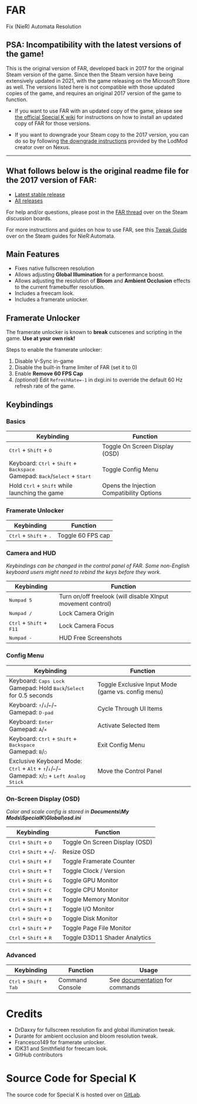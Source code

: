 # FAR
Fix (NieR) Automata Resolution

## PSA: Incompatibility with the latest versions of the game!

This is the original version of FAR, developed back in 2017 for the original Steam version of the game. Since then the Steam version have being extensively updated in 2021, with the game releasing on the Microsoft Store as well. The versions listed here is not compatible with those updated copies of the game, and requires an original 2017 version of the game to function.

* If you want to use FAR with an updated copy of the game, please see [the official Special K wiki](https://wiki.special-k.info/SpecialK/Custom/FAR) for instructions on how to install an updated copy of FAR for those versions.

* If you want to downgrade your Steam copy to the 2017 version, you can do so by following [the downgrade instructions](https://www.nexusmods.com/nierautomata/articles/7) provided by the LodMod creator over on Nexus.

---

## What follows below is the original readme file for the 2017 version of FAR: 

* [Latest stable release](https://github.com/Kaldaien/FAR/releases/latest)
* [All releases](https://github.com/Kaldaien/FAR/releases)

For help and/or questions, please post in the [FAR thread](http://steamcommunity.com/groups/SpecialK_Mods/discussions/3/1334600128973500691/) over on the Steam discussion boards.

For more instructions and guides on how to use FAR, see this [Tweak Guide](http://steamcommunity.com/sharedfiles/filedetails/?id=914437196) over on the Steam guides for NieR:Automata.


## Main Features

* Fixes native fullscreen resolution
* Allows adjusting **Global Illumination** for a performance boost.
* Allows adjusting the resolution of **Bloom** and **Ambient Occlusion** effects to the current framebuffer resolution.
* Includes a freecam look.
* Includes a framerate unlocker.


## Framerate Unlocker
The framerate unlocker is known to **break** cutscenes and scripting in the game. **Use at your own risk!**

Steps to enable the framerate unlocker:

1. Disable V-Sync in-game
2. Disable the built-in frame limiter of FAR (set it to 0)
3. Enable **Remove 60 FPS Cap**
4. *(optional)* Edit ```RefreshRate=-1``` in dxgi.ini to override the default 60 Hz refresh rate of the game.


## Keybindings
### Basics
Keybinding | Function
---------- | ----------
<kbd>Ctrl</kbd> + <kbd>Shift</kbd> + <kbd>O</kbd> | Toggle On Screen Display (OSD)
Keyboard: <kbd>Ctrl</kbd> + <kbd>Shift</kbd> + <kbd>Backspace</kbd><br>Gamepad: <kbd>Back</kbd>/<kbd>Select</kbd> + <kbd>Start</kbd> | Toggle Config Menu
Hold <kbd>Ctrl</kbd> + <kbd>Shift</kbd> while launching the game | Opens the Injection Compatibility Options

### Framerate Unlocker
Keybinding | Function
---------- | ----------
<kbd>Ctrl</kbd> + <kbd>Shift</kbd> + <kbd>.</kbd> | Toggle 60 FPS cap

### Camera and HUD
*Keybindings can be changed in the control panel of FAR. Some non-English keyboard users might need to rebind the keys before they work.*

Keybinding | Function
---------- | ----------
<kbd>Numpad 5</kbd> | Turn on/off freelook (will disable XInput movement control)
<kbd>Numpad /</kbd> | Lock Camera Origin
<kbd>Ctrl</kbd> + <kbd>Shift</kbd> + <kbd>F11</kbd> | Lock Camera Focus
<kbd>Numpad -</kbd> | HUD Free Screenshots

### Config Menu
Keybinding | Function
---------- | ----------
Keyboard: <kbd>Caps Lock</kbd><br>Gamepad: Hold <kbd>Back</kbd>/<kbd>Select</kbd> for 0.5 seconds | Toggle Exclusive Input Mode (game vs. config menu)
Keyboard: <kbd>↑</kbd>/<kbd>↓</kbd>/<kbd>←</kbd>/<kbd>→</kbd><br>Gamepad: <kbd>D-pad</kbd> | Cycle Through UI Items
Keyboard: <kbd>Enter</kbd><br>Gamepad: <kbd>A</kbd>/<kbd>×</kbd> | Activate Selected Item
Keyboard: <kbd>Ctrl</kbd> + <kbd>Shift</kbd> + <kbd>Backspace</kbd><br>Gamepad: <kbd>B</kbd>/<kbd>○</kbd> | Exit Config Menu
Exclusive Keyboard Mode: <kbd>Ctrl</kbd> + <kbd>Alt</kbd> + <kbd>↑</kbd>/<kbd>↓</kbd>/<kbd>←</kbd>/<kbd>→</kbd><br>Gamepad: <kbd>X</kbd>/<kbd>□</kbd> + <kbd>Left Analog Stick</kbd> | Move the Control Panel

### On-Screen Display (OSD)
*Color and scale config is stored in **Documents\My Mods\SpecialK\Global\osd.ini***

Keybinding | Function
---------- | ----------
<kbd>Ctrl</kbd> + <kbd>Shift</kbd> + <kbd>O</kbd> | Toggle On Screen Display (OSD)
<kbd>Ctrl</kbd> + <kbd>Shift</kbd> + <kbd>+</kbd>/<kbd>-</kbd> | Resize OSD
<kbd>Ctrl</kbd> + <kbd>Shift</kbd> + <kbd>F</kbd> | Toggle Framerate Counter
<kbd>Ctrl</kbd> + <kbd>Shift</kbd> + <kbd>T</kbd> | Toggle Clock / Version
<kbd>Ctrl</kbd> + <kbd>Shift</kbd> + <kbd>G</kbd> | Toggle GPU Monitor
<kbd>Ctrl</kbd> + <kbd>Shift</kbd> + <kbd>C</kbd> | Toggle CPU Monitor
<kbd>Ctrl</kbd> + <kbd>Shift</kbd> + <kbd>M</kbd> | Toggle Memory Monitor
<kbd>Ctrl</kbd> + <kbd>Shift</kbd> + <kbd>I</kbd> | Toggle I/O Monitor
<kbd>Ctrl</kbd> + <kbd>Shift</kbd> + <kbd>D</kbd> | Toggle Disk Monitor
<kbd>Ctrl</kbd> + <kbd>Shift</kbd> + <kbd>P</kbd> | Toggle Page File Monitor
<kbd>Ctrl</kbd> + <kbd>Shift</kbd> + <kbd>R</kbd> | Toggle D3D11 Shader Analytics

### Advanced
Keybinding | Function   | Usage
---------- | ---------- | ---------- 
<kbd>Ctrl</kbd> + <kbd>Shift</kbd> + <kbd>Tab</kbd> | Command Console | See [documentation](https://gist.github.com/Kaldaien/185506559f2cbe6d4415d15b2e05fe78) for commands 


# Credits

* DrDaxxy for fullscreen resolution fix and global illumination tweak.
* Durante for ambient occlusion and bloom resolution tweak.
* Francesco149 for framerate unlocker.
* IDK31 and Smithfield for freecam look.
* GitHub contributors


# Source Code for Special K
The source code for Special K is hosted over on [GitLab](https://gitlab.com/Kaldaien/SpecialK/).
